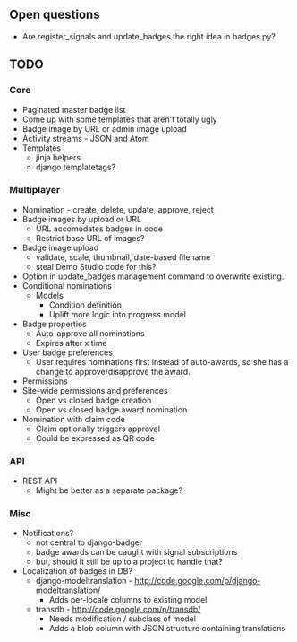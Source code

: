 ## Open questions

* Are register_signals and update_badges the right idea in badges.py?

## TODO

### Core

* Paginated master badge list
* Come up with some templates that aren't totally ugly
* Badge image by URL or admin image upload
* Activity streams - JSON and Atom
* Templates
    * jinja helpers
    * django templatetags?

### Multiplayer

* Nomination - create, delete, update, approve, reject
* Badge images by upload or URL
    * URL accomodates badges in code
    * Restrict base URL of images?
* Badge image upload
    * validate, scale, thumbnail, date-based filename
    * steal Demo Studio code for this?
* Option in update_badges management command to overwrite existing.
* Conditional nominations
    * Models
        * Condition definition
        * Uplift more logic into progress model
* Badge properties
    * Auto-approve all nominations
    * Expires after x time
* User badge preferences
    * User requires nominations first instead of auto-awards, so she has a
      change to approve/disapprove the award.
* Permissions
* Site-wide permissions and preferences
    * Open vs closed badge creation
    * Open vs closed badge award nomination
* Nomination with claim code
    * Claim optionally triggers approval
    * Could be expressed as QR code

### API

* REST API
    * Might be better as a separate package?

### Misc

* Notifications? 
    * not central to django-badger
    * badge awards can be caught with signal subscriptions
    * but, should it still be up to a project to handle that?
* Localization of badges in DB?
    * django-modeltranslation - http://code.google.com/p/django-modeltranslation/
        * Adds per-locale columns to existing model
    * transdb - http://code.google.com/p/transdb/
        * Needs modification / subclass of model
        * Adds a blob column with JSON structure containing translations
